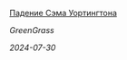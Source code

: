 <!--2024-07-30 19:00:10-->
<div class="yb">
  <a class="nodecor" href="/index.html?mir_kino/padenie_sema_uortingtona">
    <img class="preview" data-videoid="https://rutube.ru/play/embed/http://rutube.ru/video/75c1b5b7f625619e04f9f5e70ea47323/" src="http://pic.rutubelist.ru/video/cf/49/cf49d9a12e34367ebf402da995f67217.jpg" align="left" alt="">
  </a>
  <div class="inlbl text">
    <p><a class="nodecor" href="/index.html?mir_kino/padenie_sema_uortingtona">Падение Сэма Уортингтона</a></p>
    <p><i class="smaller2">GreenGrass</i></p>
    <i class="smaller3">2024-07-30</i>
  </div>
</div>
